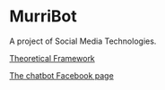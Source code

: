 # MurriBot

A project of Social Media Technologies.

[Theoretical Framework](https://github.com/MurriBot/bot-documentation/blob/master/theoretical-framework.md)

[The chatbot Facebook page](https://facebook.com/The-Mystery-of-Murri-Murder-1068171707770303)
